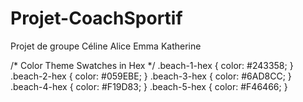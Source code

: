 # Projet-CoachSportif
Projet de groupe Céline Alice Emma Katherine

/* Color Theme Swatches in Hex */
.beach-1-hex { color: #243358; } 
.beach-2-hex { color: #059EBE; }
.beach-3-hex { color: #6AD8CC; }
.beach-4-hex { color: #F19D83; }
.beach-5-hex { color: #F46466; }
